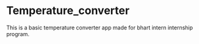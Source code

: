 # Temperature_converter
This is a basic temperature converter app made for bhart intern internship program.
